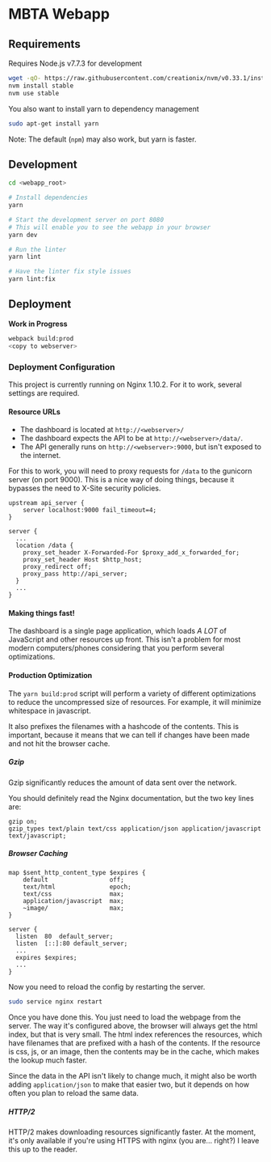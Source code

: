 # MBTA Webapp

## Requirements
Requires Node.js v7.7.3 for development

```bash
wget -qO- https://raw.githubusercontent.com/creationix/nvm/v0.33.1/install.sh | bash
nvm install stable
nvm use stable
```

You also want to install yarn to dependency management
```bash
sudo apt-get install yarn
```

Note: The default (`npm`) may also work, but yarn is faster.

## Development
```bash
cd <webapp_root>

# Install dependencies
yarn

# Start the development server on port 8080
# This will enable you to see the webapp in your browser
yarn dev
```

```bash
# Run the linter
yarn lint

# Have the linter fix style issues
yarn lint:fix
```

## Deployment
**Work in Progress**

```bash
webpack build:prod
<copy to webserver>
```

### Deployment Configuration
This project is currently running on Nginx 1.10.2.  For it to work, several settings are required.

#### Resource URLs
- The dashboard is located at `http://<webserver>/`
- The dashboard expects the API to be at `http://<webserver>/data/`.
- The API generally runs on `http://<webserver>:9000`, but isn't exposed to the internet.

For this to work, you will need to proxy requests for `/data` to the gunicorn
server (on port 9000).  This is a nice way of doing things, because it bypasses
the need to X-Site security policies.

```nginx
upstream api_server {
    server localhost:9000 fail_timeout=4;
}

server {
  ...
  location /data {
    proxy_set_header X-Forwarded-For $proxy_add_x_forwarded_for;
    proxy_set_header Host $http_host;
    proxy_redirect off;
    proxy_pass http://api_server;
  }
  ...
}
```

#### Making things fast!
The dashboard is a single page application, which loads *A LOT* of JavaScript and
other resources up front.  This isn't a problem for most modern computers/phones considering
that you perform several optimizations.

#### Production Optimization
The `yarn build:prod` script will perform a variety of different optimizations to reduce
the uncompressed size of resources.  For example, it will minimize whitespace in javascript.

It also prefixes the filenames with a hashcode of the contents.  This is important, because it
means that we can tell if changes have been made and not hit the browser cache.

##### Gzip
Gzip significantly reduces the amount of data sent over the network.

You should definitely read the Nginx documentation, but the two key lines are:
```nginx
gzip on;
gzip_types text/plain text/css application/json application/javascript text/javascript;
```

##### Browser Caching
```nginx
map $sent_http_content_type $expires {
    default                 off;
    text/html               epoch;
    text/css                max;
    application/javascript  max;
    ~image/                 max;
}

server {
  listen  80  default_server;
  listen  [::]:80 default_server;
  ...
  expires $expires;
  ...
}
```

Now you need to reload the config by restarting the server.
```bash
sudo service nginx restart
```

Once you have done this.  You just need to load the webpage from the server.
The way it's configured above, the browser will always get the html index, but that
is very small.  The html index references the resources, which have filenames that
are prefixed with a hash of the contents.  If the resource is css, js, or an image,
then the contents may be in the cache, which makes the lookup much faster.

Since the data in the API isn't likely to change much, it might also be worth adding
`application/json` to make that easier two, but it depends on how often you plan to
reload the same data.

##### HTTP/2
HTTP/2 makes downloading resources significantly faster.  At the moment, it's only
available if you're using HTTPS with nginx (you are... right?)  I leave this
up to the reader.

